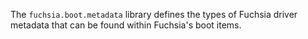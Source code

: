 The `fuchsia.boot.metadata` library defines the types of Fuchsia driver metadata
that can be found within Fuchsia's boot items.
